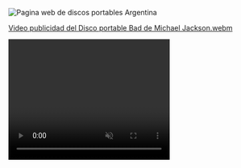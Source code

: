 ![Pagina web de discos portables Argentina](https://github.com/user-attachments/assets/e5e06fc1-464a-454f-8c6f-07b312161ac2)

[Video publicidad del Disco portable Bad de Michael Jackson.webm](https://github.com/user-attachments/assets/dfe3342b-1760-4598-badb-5b079b7ee1db)


<video width="320" height="240" controls loop="" muted = "" autoplay="">
  <source src="https://github.com/user-attachments/assets/dfe3342b-1760-4598-badb-5b079b7ee1db)
</video>
